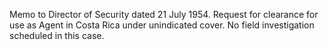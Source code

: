 Memo to Director of Security dated 21 July 1954. Request for clearance for use as Agent in Costa Rica under unindicated cover. No field investigation scheduled in this case.